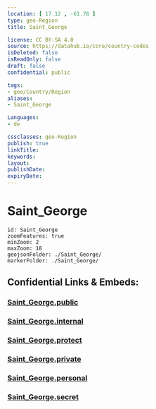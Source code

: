 ```yaml
---
location: [ 17.12 , -61.78 ] 
type: geo-Region
title: Saint_George

license: CC BY-SA 4.0
source: https://datahub.io/core/country-codes
isDeleted: false
isReadOnly: false
draft: false
confidential: public

tags:
- geo/Country/Region
aliases:
- Saint_George

Languages:
- de

cssclasses: geo-Region
publish: true
linkTitle: 
keywords: 
layout: 
publishDate: 
expiryDate: 
---
```


# Saint_George

```leaflet
id: Saint_George
zoomFeatures: true 
minZoom: 2 
maxZoom: 18
geojsonFolder: ./Saint_George/
markerFolder: ./Saint_George/
```


## Confidential Links & Embeds: 

### [Saint_George.public](/_public/\Earth\Continent\America~Caribbean\Antigua_and_Barbuda\CountiesSaint_George.public.md) 

### [Saint_George.internal](/_internal/\Earth\Continent\America~Caribbean\Antigua_and_Barbuda\CountiesSaint_George.internal.md) 

### [Saint_George.protect](/_protect/\Earth\Continent\America~Caribbean\Antigua_and_Barbuda\CountiesSaint_George.protect.md) 

### [Saint_George.private](/_private/\Earth\Continent\America~Caribbean\Antigua_and_Barbuda\CountiesSaint_George.private.md) 

### [Saint_George.personal](/_personal/\Earth\Continent\America~Caribbean\Antigua_and_Barbuda\CountiesSaint_George.personal.md) 

### [Saint_George.secret](/_secret/\Earth\Continent\America~Caribbean\Antigua_and_Barbuda\CountiesSaint_George.secret.md)

